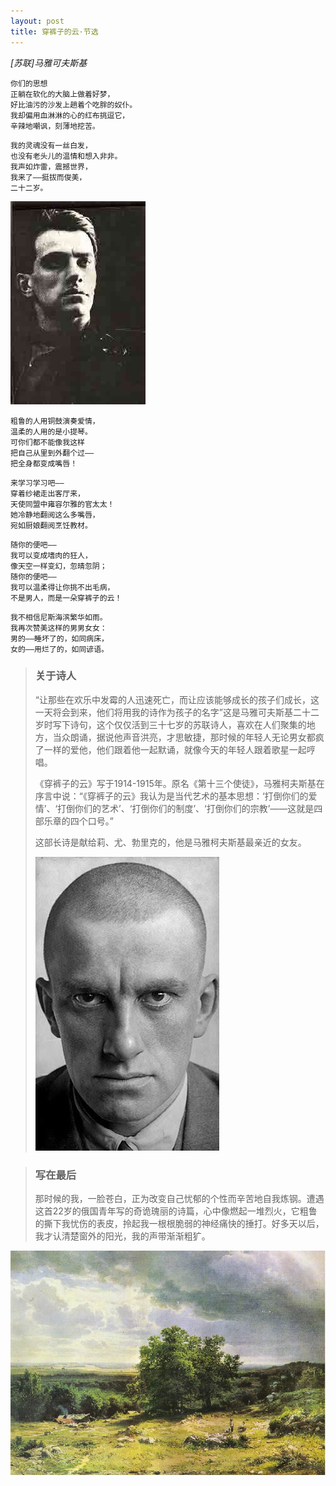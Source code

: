 ```yaml
---
layout: post
title: 穿裤子的云·节选
---
```


_[苏联]马雅可夫斯基_


~~~
你们的思想 
正躺在软化的大脑上做着好梦， 
好比油污的沙发上趟着个吃胖的奴仆。 
我却偏用血淋淋的心的红布挑逗它， 
辛辣地嘲讽，刻薄地挖苦。 
~~~

~~~
我的灵魂没有一丝白发， 
也没有老头儿的温情和想入非非。 
我声如炸雷，震撼世界， 
我来了——挺拔而俊美， 
二十二岁。 
~~~

![](/assets/image/1_0_01.jpg)

~~~
粗鲁的人用铜鼓演奏爱情， 
温柔的人用的是小提琴。 
可你们都不能像我这样 
把自己从里到外翻个过—— 
把全身都变成嘴唇！ 
~~~

~~~
来学习学习吧—— 
穿着纱裙走出客厅来， 
天使同盟中雍容尔雅的官太太！ 
她冷静地翻阅这么多嘴唇， 
宛如厨娘翻阅烹饪教材。 
~~~

~~~
随你的便吧—— 
我可以变成嗜肉的狂人， 
像天空一样变幻，忽晴忽阴； 
随你的便吧—— 
我可以温柔得让你挑不出毛病， 
不是男人，而是一朵穿裤子的云！ 
~~~

~~~
我不相信尼斯海滨繁华如雨。 
我再次赞美这样的男男女女： 
男的——睡坏了的，如同病床， 
女的——用烂了的，如同谚语。 
~~~


> ### 关于诗人
> 
> “让那些在欢乐中发霉的人迅速死亡，而让应该能够成长的孩子们成长，这一天将会到来，他们将用我的诗作为孩子的名字”这是马雅可夫斯基二十二岁时写下诗句，这个仅仅活到三十七岁的苏联诗人，喜欢在人们聚集的地方，当众朗诵，据说他声音洪亮，才思敏捷，那时候的年轻人无论男女都疯了一样的爱他，他们跟着他一起默诵，就像今天的年轻人跟着歌星一起哼唱。
> 
> 《穿裤子的云》写于1914-1915年。原名《第十三个使徒》，马雅柯夫斯基在序言中说：“《穿裤子的云》我认为是当代艺术的基本思想：‘打倒你们的爱情’、‘打倒你们的艺术’、‘打倒你们的制度’、‘打倒你们的宗教’——这就是四部乐章的四个口号。” 
> 
> 这部长诗是献给莉、尤、勃里克的，他是马雅柯夫斯基最亲近的女友。 
>
> ![](/assets/image/1_0_03.jpg)

> ### 写在最后
> 
> 那时候的我，一脸苍白，正为改变自己忧郁的个性而辛苦地自我炼钢。遭遇这首22岁的俄国青年写的奇诡瑰丽的诗篇，心中像燃起一堆烈火，它粗鲁的撕下我忧伤的表皮，拎起我一根根脆弱的神经痛快的捶打。好多天以后，我才认清楚窗外的阳光，我的声带渐渐粗犷。

![](/assets/image/1_0_02.jpg)
